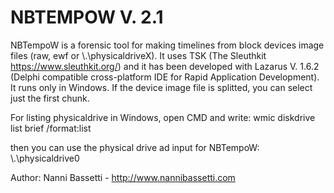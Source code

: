 # NBTEMPOW V. 2.1
NBTempoW is a forensic tool for making timelines from block devices image files (raw, ewf or \\.\physicaldriveX). It uses TSK (The Sleuthkit https://www.sleuthkit.org/) and it has been developed with Lazarus V. 1.6.2 (Delphi compatible cross-platform IDE for Rapid Application Development). It runs only in Windows.
If the device image file is splitted, you can select just the first chunk.

For listing physicaldrive in Windows, open CMD and write:
wmic diskdrive list brief /format:list

then you can use the physical drive ad input for NBTempoW:
\\.\physicaldrive0

Author: Nanni Bassetti - http://www.nannibassetti.com

